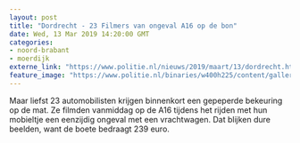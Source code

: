 ```yaml
---
layout: post
title: "Dordrecht - 23 Filmers van ongeval A16 op de bon"
date: Wed, 13 Mar 2019 14:20:00 GMT
categories: 
- noord-brabant 
- moerdijk 
externe_link: "https://www.politie.nl/nieuws/2019/maart/13/dordrecht.html"
feature_image: "https://www.politie.nl/binaries/w400h225/content/gallery/politie/stockfotos/algemeen/gele-politiejas.jpg"
---
```


Maar liefst 23 automobilisten krijgen binnenkort een gepeperde bekeuring op de mat. Ze filmden vanmiddag op de A16 tijdens het rijden met hun mobieltje een eenzijdig ongeval met een vrachtwagen. Dat blijken dure beelden, want de boete bedraagt 239 euro.
